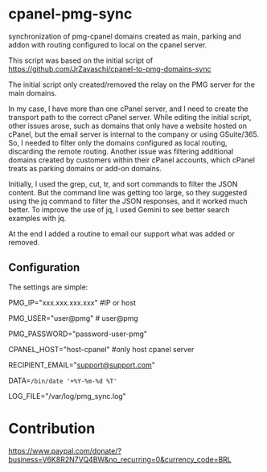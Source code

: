 # cpanel-pmg-sync
synchronization of pmg-cpanel domains created as main, parking and addon with routing configured to local on the cpanel server.

This script was based on the initial script of https://github.com/JrZavaschi/cpanel-to-pmg-domains-sync

The initial script only created/removed the relay on the PMG server for the main domains.

In my case, I have more than one cPanel server, and I need to create the transport path to the correct cPanel server. While editing the initial script, other issues arose, such as domains that only have a website hosted on cPanel, but the email server is internal to the company or using GSuite/365. So, I needed to filter only the domains configured as local routing, discarding the remote routing. Another issue was filtering additional domains created by customers within their cPanel accounts, which cPanel treats as parking domains or add-on domains.

Initially, I used the grep, cut, tr, and sort commands to filter the JSON content. But the command line was getting too large, so they suggested using the jq command to filter the JSON responses, and it worked much better. To improve the use of jq, I used Gemini to see better search examples with jq.

At the end I added a routine to email our support what was added or removed.

## Configuration

The settings are simple:

PMG_IP="xxx.xxx.xxx.xxx" #IP or host

PMG_USER="user@pmg" # user@pmg

PMG_PASSWORD="password-user-pmg"

CPANEL_HOST="host-cpanel" #only host cpanel server

RECIPIENT_EMAIL="support@support.com"

DATA=`/bin/date '+%Y-%m-%d %T'`

LOG_FILE="/var/log/pmg_sync.log"

# Contribution

https://www.paypal.com/donate/?business=V6K8R2N7VQ4BW&no_recurring=0&currency_code=BRL
